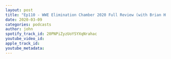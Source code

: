 ```yaml
---
layout: post
title: "Ep110 - WWE Elimination Chamber 2020 Full Review (with Brian H. Waters)"
date: 2020-03-09
categories: podcasts
author: john
spotify_track_id: 20PNPiZyzUoYSYXqNrahac
youtube_video_id: 
apple_track_id: 
youtube_metadata: 
---
```

